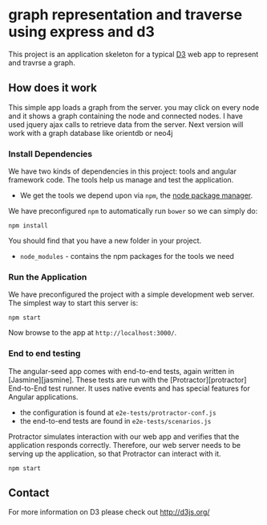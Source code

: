 # graph representation and traverse using express and d3

This project is an application skeleton for a typical [D3](https://d3js.org//) web app to represent and travrse a graph.

## How does it work

This simple app loads a graph from the server. you may click on every node and it shows a graph containing the node and connected nodes.
I have used jquery ajax calls to retrieve data from the server.
Next version will work with a graph database like orientdb or neo4j


### Install Dependencies

We have two kinds of dependencies in this project: tools and angular framework code.  The tools help
us manage and test the application.

* We get the tools we depend upon via `npm`, the [node package manager][npm].

We have preconfigured `npm` to automatically run `bower` so we can simply do:

```
npm install
```

You should find that you have a new folder in your project.

* `node_modules` - contains the npm packages for the tools we need


### Run the Application

We have preconfigured the project with a simple development web server.  The simplest way to start
this server is:

```
npm start
```

Now browse to the app at `http://localhost:3000/`.




### End to end testing

The angular-seed app comes with end-to-end tests, again written in [Jasmine][jasmine]. These tests
are run with the [Protractor][protractor] End-to-End test runner.  It uses native events and has
special features for Angular applications.

* the configuration is found at `e2e-tests/protractor-conf.js`
* the end-to-end tests are found in `e2e-tests/scenarios.js`

Protractor simulates interaction with our web app and verifies that the application responds
correctly. Therefore, our web server needs to be serving up the application, so that Protractor
can interact with it.

```
npm start
```




## Contact

For more information on D3 please check out http://d3js.org/

[git]: http://git-scm.com/
[npm]: https://www.npmjs.org/
[node]: http://nodejs.org/
[express]: https://expressjs.com/
